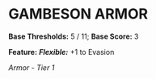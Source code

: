 ﻿# GAMBESON ARMOR

**Base Thresholds:** 5 / 11; **Base Score:** 3

**Feature:** ***Flexible:*** +1 to Evasion

*Armor - Tier 1*
